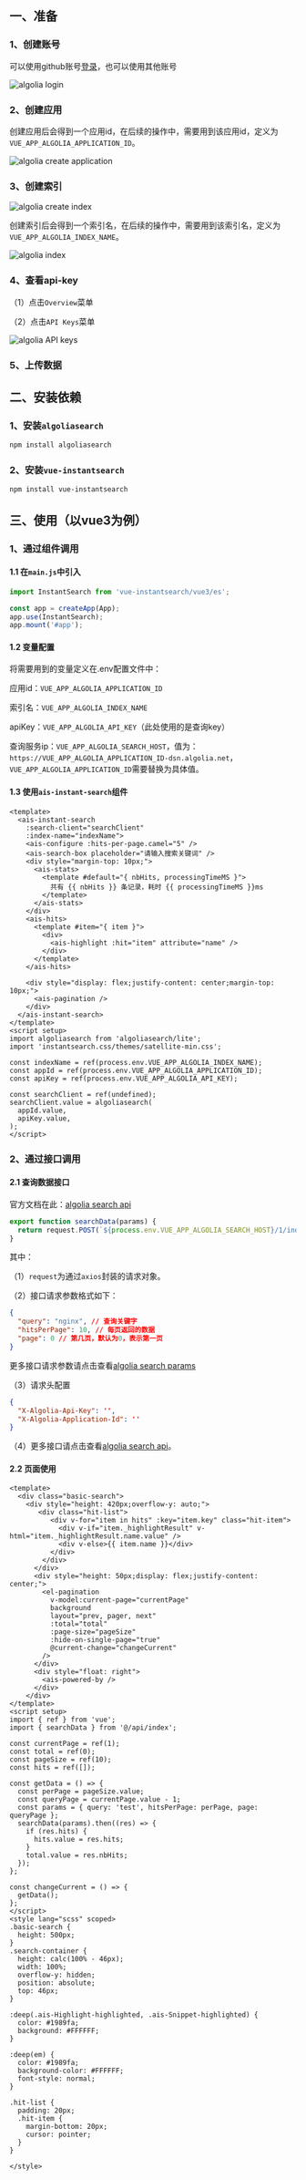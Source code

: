 ## 一、准备

### 1、创建账号

可以使用github账号[登录](https://dashboard.algolia.com/users/sign_in)，也可以使用其他账号

![algolia login](../../../images/algolia/algolia-login.png)

### 2、创建应用

创建应用后会得到一个应用id，在后续的操作中，需要用到该应用id，定义为`VUE_APP_ALGOLIA_APPLICATION_ID`。

![algolia create application](../../../images/algolia/algolia-create-application.png)

### 3、创建索引

![algolia create index](../../../images/algolia/algolia_create_index.png)

创建索引后会得到一个索引名，在后续的操作中，需要用到该索引名，定义为`VUE_APP_ALGOLIA_INDEX_NAME`。

![algolia index](../../../images/algolia/algolia_index.png)

### 4、查看api-key

（1）点击`Overview`菜单

（2）点击`API Keys`菜单

![algolia API keys](../../../images/algolia/algolia_API_keys.png)

### 5、上传数据

## 二、安装依赖

### 1、安装`algoliasearch`

```bash
npm install algoliasearch
```

### 2、安装`vue-instantsearch`
```bash
npm install vue-instantsearch
```

## 三、使用（以vue3为例）

### 1、通过组件调用

#### 1.1 在`main.js`中引入

```javascript
import InstantSearch from 'vue-instantsearch/vue3/es';

const app = createApp(App);
app.use(InstantSearch);
app.mount('#app');
```

#### 1.2 变量配置

将需要用到的变量定义在.env配置文件中：

应用id：`VUE_APP_ALGOLIA_APPLICATION_ID`

索引名：`VUE_APP_ALGOLIA_INDEX_NAME`

apiKey：`VUE_APP_ALGOLIA_API_KEY`（此处使用的是查询key）

查询服务ip：`VUE_APP_ALGOLIA_SEARCH_HOST`，值为：`https://VUE_APP_ALGOLIA_APPLICATION_ID-dsn.algolia.net`，`VUE_APP_ALGOLIA_APPLICATION_ID`需要替换为具体值。

#### 1.3 使用`ais-instant-search`组件

```vue
<template>
  <ais-instant-search
    :search-client="searchClient"
    :index-name="indexName">
    <ais-configure :hits-per-page.camel="5" />
    <ais-search-box placeholder="请输入搜索关键词" />
    <div style="margin-top: 10px;">
      <ais-stats>
        <template #default="{ nbHits, processingTimeMS }">
          共有 {{ nbHits }} 条记录，耗时 {{ processingTimeMS }}ms
        </template>
      </ais-stats>
    </div>
    <ais-hits>
      <template #item="{ item }">
        <div>
          <ais-highlight :hit="item" attribute="name" />
        </div>
      </template>
    </ais-hits>

    <div style="display: flex;justify-content: center;margin-top: 10px;">
      <ais-pagination />
    </div>
  </ais-instant-search>
</template>
<script setup>
import algoliasearch from 'algoliasearch/lite';
import 'instantsearch.css/themes/satellite-min.css';

const indexName = ref(process.env.VUE_APP_ALGOLIA_INDEX_NAME);
const appId = ref(process.env.VUE_APP_ALGOLIA_APPLICATION_ID);
const apiKey = ref(process.env.VUE_APP_ALGOLIA_API_KEY);

const searchClient = ref(undefined);
searchClient.value = algoliasearch(
  appId.value,
  apiKey.value,
);
</script>
```

### 2、通过接口调用

#### 2.1 查询数据接口

官方文档在此：[algolia search api](https://www.algolia.com/doc/rest-api/search/#search-index-post)

```javascript
export function searchData(params) {
  return request.POST(`${process.env.VUE_APP_ALGOLIA_SEARCH_HOST}/1/indexes/${process.env.VUE_APP_ALGOLIA_INDEX_NAME}/query`, params);
}
```

其中：

（1）`request`为通过`axios`封装的请求对象。

（2）接口请求参数格式如下：

```json
{
  "query": "nginx", // 查询关键字
  "hitsPerPage": 10, // 每页返回的数据
  "page": 0 // 第几页，默认为0，表示第一页
}
```

更多接口请求参数请点击查看[algolia search params](https://www.algolia.com/doc/api-reference/search-api-parameters/)

（3）请求头配置

```json
{
  "X-Algolia-Api-Key": '',
  "X-Algolia-Application-Id": ''
}
```

（4）更多接口请点击查看[algolia search api](https://www.algolia.com/doc/rest-api/search/)。

#### 2.2 页面使用

```vue
<template>
  <div class="basic-search">
    <div style="height: 420px;overflow-y: auto;">
       <div class="hit-list">
          <div v-for="item in hits" :key="item.key" class="hit-item">
            <div v-if="item._highlightResult" v-html="item._highlightResult.name.value" />
            <div v-else>{{ item.name }}</div>
          </div>
        </div>
      </div>
      <div style="height: 50px;display: flex;justify-content: center;">
        <el-pagination
          v-model:current-page="currentPage"
          background
          layout="prev, pager, next"
          :total="total"
          :page-size="pageSize"
          :hide-on-single-page="true"
          @current-change="changeCurrent"
        />
      </div>
      <div style="float: right">
        <ais-powered-by />
      </div>
    </div>
</template>
<script setup>
import { ref } from 'vue';
import { searchData } from '@/api/index';

const currentPage = ref(1);
const total = ref(0);
const pageSize = ref(10);
const hits = ref([]);

const getData = () => {
  const perPage = pageSize.value;
  const queryPage = currentPage.value - 1;
  const params = { query: 'test', hitsPerPage: perPage, page: queryPage };
  searchData(params).then((res) => {
    if (res.hits) {
      hits.value = res.hits;
    }
    total.value = res.nbHits;
  });
};

const changeCurrent = () => {
  getData();
};
</script>
<style lang="scss" scoped>
.basic-search {
  height: 500px;
}
.search-container {
  height: calc(100% - 46px);
  width: 100%;
  overflow-y: hidden;
  position: absolute;
  top: 46px;
}

:deep(.ais-Highlight-highlighted, .ais-Snippet-highlighted) {
  color: #1989fa;
  background: #FFFFFF;
}

:deep(em) {
  color: #1989fa;
  background-color: #FFFFFF;
  font-style: normal;
}

.hit-list {
  padding: 20px;
  .hit-item {
    margin-bottom: 20px;
    cursor: pointer;
  }
}

</style>
```